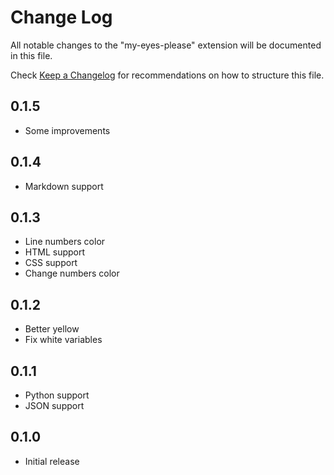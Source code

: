 # Change Log

All notable changes to the "my-eyes-please" extension will be documented in this file.

Check [Keep a Changelog](http://keepachangelog.com/) for recommendations on how to structure this file.

## 0.1.5

- Some improvements

## 0.1.4

- Markdown support

## 0.1.3

- Line numbers color
- HTML support
- CSS support
- Change numbers color

## 0.1.2

- Better yellow
- Fix white variables

## 0.1.1

- Python support
- JSON support

## 0.1.0

- Initial release
